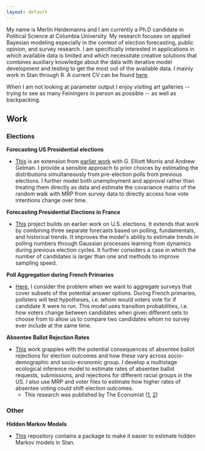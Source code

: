 ```yaml
---
layout: default
---
```


My name is Merlin Heidemanns and I am currently a Ph.D candidate in Political Science at Columbia University. My research focuses on applied Bayesian modeling especially in the context of election forecasting, public opinion, and survey research. I am specifically interested in applications in which available data is limited and which necessitate creative solutions that combines auxiliary knowledge about the data with iterative model development and testing to get the most out of the available data. I mainly work in Stan through R. A current CV can be found [here](https://github.com/MerlinHeidemanns/website/blob/main/assets/doc/Merlin%20Heidemanns%20-%20CV.pdf).

When I am not looking at parameter output I enjoy visiting art galleries -- trying to see as many Feiningers in person as possible -- as well as backpacking.

## Work

### Elections

**Forecasting US Presidential elections**

* [This](https://github.com/MerlinHeidemanns/dynamic_bayes_forecasting) is an extension from [earlier work](https://projects.economist.com/us-2020-forecast/president) with G. Elliott Morris and Andrew Gelman. I provide a sensible approach to prior choices by estimating the distributions simultaneously from pre-election polls from previous elections. I further model both unemployment and approval rather than treating them directly as data and estimate the covariance matrix of the random walk with MRP from survey data to directly access how vote intentions change over time.

**Forecasting Presidential Elections in France**

* [This](https://github.com/MerlinHeidemanns/election_forecast_france) project builds on earlier work on U.S. elections. It extends that work by combining three separate forecasts based on polling, fundamentals, and historical trends. It improves the model's ability to estimate trends in polling numbers through Gaussian processes learning from dynamics during previous election cycles. It further considers a case in which the number of candidates is larger than one and methods to improve sampling speed.

**Poll Aggregation during French Primaries**

* [Here](https://github.com/MerlinHeidemanns/french_primaries), I consider the problem when we want to aggregate surveys that cover subsets of the potential answer options. During French primaries, pollsters will test hypotheses, i.e. whom would voters vote for if candidate X were to run. This model uses transition probabilities, i.e. how voters change between candidates when given different sets to choose from to allow us to compare two candidates whom no survey ever include at the same time. 

**Absentee Ballot Rejection Rates**

* [This](https://github.com/MerlinHeidemanns/absentee_ballot_rejection_rates) work grapples with the potential consequences of absentee ballot rejections for election outcomes and how these vary across socio-demographic and socio-economic group. I develop a multistage ecological inference model to estimate rates of absentee ballot requests, submissions, and rejections for different racial groups in the US. I also use MRP and voter files to estimate how higher rates of absentee voting could shift election outcomes.
  * This research was published by The Economist ([1](https://www.economist.com/graphic-detail/2020/10/24/postal-voting-could-put-americas-democrats-at-a-disadvantage), [2](https://www.economist.com/graphic-detail/2020/09/24/in-america-your-absentee-ballot-is-more-likely-to-be-counted-if-youre-white))

### Other

**Hidden Markov Models**

* [This](https://github.com/MerlinHeidemanns/rstanmsm) repository contains a package to make it easier to estimate hidden Markov models in Stan. 




